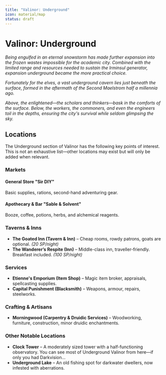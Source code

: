 ```yaml
---
title: "Valinor: Underground"
icon: material/map
status: draft
---
```


# Valinor: Underground

*Being engulfed in an eternal snowstorm has made further expansion into the frozen wastes impossible for the academic city. Combined with the limited range and resources needed to sustain the Irminsul generator, expansion underground became the more practical choice.*  

*Fortunately for the elves, a vast underground cavern lies just beneath the surface, formed in the aftermath of the Second Maelstrom half a millennia ago.*  

*Above, the enlightened—the scholars and thinkers—bask in the comforts of the surface. Below, the workers, the commoners, and even the engineers toil in the depths, ensuring the city's survival while seldom glimpsing the sky.*  

## Locations

The Underground section of Valinor has the following key points of interest. This is not an exhaustive list—other locations may exist but will only be added when relevant.

### Markets

#### General Store "Sir DIY"

Basic supplies, rations, second-hand adventuring gear.  

#### Apothecary & Bar "Sable & Solvent"

Booze, coffee, potions, herbs, and alchemical reagents.  

### Taverns & Inns

- **The Goated Inn (Tavern & Inn)** – Cheap rooms, rowdy patrons, goats are optional. *(20 SP/night)*  
- **The Wanderer’s Respite (Inn)** – Middle-class inn, traveller-friendly. Breakfast included. *(100 SP/night)*  

### Services

- **Etienne's Emporium (Item Shop)** – Magic item broker, appraisals, spellcasting supplies.  
- **Capital Punishment (Blacksmith)** – Weapons, armour, repairs, steelworks.  

### Crafting & Artisans

- **Morningwood (Carpentry & Druidic Services)** – Woodworking, furniture, construction, minor druidic enchantments.  

### Other Notable Locations

- **Clock Tower** – A moderately sized tower with a half-functioning observatory. You can see most of Underground Valinor from here—if only you had Darkvision...  
- **Underground Lake** – An old fishing spot for darkwater dwellers, now infested with aberrations.  


